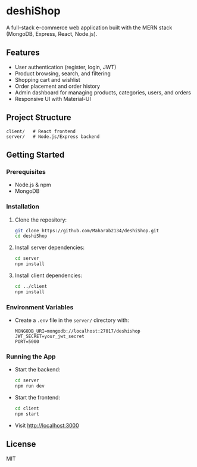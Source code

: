 # deshiShop

A full-stack e-commerce web application built with the MERN stack (MongoDB, Express, React, Node.js).

## Features
- User authentication (register, login, JWT)
- Product browsing, search, and filtering
- Shopping cart and wishlist
- Order placement and order history
- Admin dashboard for managing products, categories, users, and orders
- Responsive UI with Material-UI

## Project Structure
```
client/   # React frontend
server/   # Node.js/Express backend
```

## Getting Started

### Prerequisites
- Node.js & npm
- MongoDB

### Installation
1. Clone the repository:
   ```bash
   git clone https://github.com/Maharab2134/deshiShop.git
   cd deshiShop
   ```
2. Install server dependencies:
   ```bash
   cd server
   npm install
   ```
3. Install client dependencies:
   ```bash
   cd ../client
   npm install
   ```

### Environment Variables
- Create a `.env` file in the `server/` directory with:
  ```env
  MONGODB_URI=mongodb://localhost:27017/deshishop
  JWT_SECRET=your_jwt_secret
  PORT=5000
  ```

### Running the App
- Start the backend:
  ```bash
  cd server
  npm run dev
  ```
- Start the frontend:
  ```bash
  cd client
  npm start
  ```
- Visit [http://localhost:3000](http://localhost:3000)

## License
MIT
